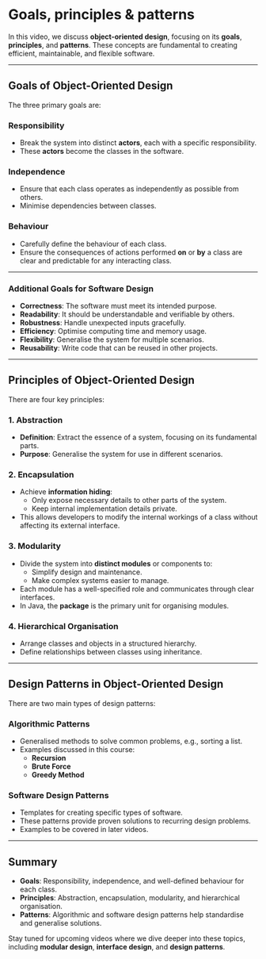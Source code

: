 # Goals, principles & patterns

In this video, we discuss **object-oriented design**, focusing on its **goals**, **principles**, and **patterns**. These concepts are fundamental to creating efficient, maintainable, and flexible software.

---

## Goals of Object-Oriented Design

The three primary goals are:

### Responsibility
- Break the system into distinct **actors**, each with a specific responsibility.
- These **actors** become the classes in the software.

### Independence
- Ensure that each class operates as independently as possible from others.
- Minimise dependencies between classes.

### Behaviour
- Carefully define the behaviour of each class.
- Ensure the consequences of actions performed **on** or **by** a class are clear and predictable for any interacting class.

---

### Additional Goals for Software Design
- **Correctness**: The software must meet its intended purpose.
- **Readability**: It should be understandable and verifiable by others.
- **Robustness**: Handle unexpected inputs gracefully.
- **Efficiency**: Optimise computing time and memory usage.
- **Flexibility**: Generalise the system for multiple scenarios.
- **Reusability**: Write code that can be reused in other projects.

---

## Principles of Object-Oriented Design

There are four key principles:

### 1. Abstraction
- **Definition**: Extract the essence of a system, focusing on its fundamental parts.
- **Purpose**: Generalise the system for use in different scenarios.

### 2. Encapsulation
- Achieve **information hiding**:
  - Only expose necessary details to other parts of the system.
  - Keep internal implementation details private.
- This allows developers to modify the internal workings of a class without affecting its external interface.

### 3. Modularity
- Divide the system into **distinct modules** or components to:
  - Simplify design and maintenance.
  - Make complex systems easier to manage.
- Each module has a well-specified role and communicates through clear interfaces.
- In Java, the **package** is the primary unit for organising modules.

### 4. Hierarchical Organisation
- Arrange classes and objects in a structured hierarchy.
- Define relationships between classes using inheritance.

---

## Design Patterns in Object-Oriented Design

There are two main types of design patterns:

### Algorithmic Patterns
- Generalised methods to solve common problems, e.g., sorting a list.
- Examples discussed in this course:
  - **Recursion**
  - **Brute Force**
  - **Greedy Method**

### Software Design Patterns
- Templates for creating specific types of software.
- These patterns provide proven solutions to recurring design problems.
- Examples to be covered in later videos.

---

## Summary

- **Goals**: Responsibility, independence, and well-defined behaviour for each class.
- **Principles**: Abstraction, encapsulation, modularity, and hierarchical organisation.
- **Patterns**: Algorithmic and software design patterns help standardise and generalise solutions.

Stay tuned for upcoming videos where we dive deeper into these topics, including **modular design**, **interface design**, and **design patterns**.

